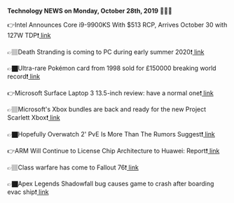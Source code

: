 <b>Technology NEWS on Monday, October 28th, 2019</b> 📡📡📡 

👉Intel Announces Core i9-9900KS With $513 RCP, Arrives October 30 with 127W TDP❗️<a href='https://www.google.com/url?rct=j&sa=t&url=https://www.tomshardware.com/uk/news/intel-special-edition-core-i9-9900ks-dollar513-launch-october-30-price-specifications-performance&ct=ga&cd=CAIyGmVjZmViYzNiZjFkNzQyNDM6Y29tOmVuOlVT&usg=AFQjCNFXlcC9wWZQ-h5sZPaCsYoTdONGBg'> link</a>

👉🏽Death Stranding is coming to PC during early summer 2020❗️<a href='https://www.google.com/url?rct=j&sa=t&url=https://venturebeat.com/2019/10/28/death-stranding-is-coming-to-pc-during-early-summer-2020/&ct=ga&cd=CAIyGmVjZmViYzNiZjFkNzQyNDM6Y29tOmVuOlVT&usg=AFQjCNFakg6GQiZka6h0_cUNFGkeHr9UBA'> link</a>

👉🏿Ultra-rare Pokémon card from 1998 sold for £150000 breaking world record❗️<a href='https://www.google.com/url?rct=j&sa=t&url=https://www.thesun.co.uk/tech/10228223/most-expensive-pokemon-card-sold-breaks-record/&ct=ga&cd=CAIyGmVjZmViYzNiZjFkNzQyNDM6Y29tOmVuOlVT&usg=AFQjCNFvnWj4jGohwLoN_0BC5vUH2TgvGg'> link</a>

👉Microsoft Surface Laptop 3 13.5-inch review: have a normal one❗️<a href='https://www.google.com/url?rct=j&sa=t&url=https://www.theverge.com/2019/10/28/20932406/microsoft-surface-laptop-3-13-5-inch-review-test-price-specs-features&ct=ga&cd=CAIyGmVjZmViYzNiZjFkNzQyNDM6Y29tOmVuOlVT&usg=AFQjCNE9SwUhwoKK46yA56SgQveJG55tXQ'> link</a>

👉🏽Microsoft's Xbox bundles are back and ready for the new Project Scarlett Xbox❗️<a href='https://www.google.com/url?rct=j&sa=t&url=https://www.theverge.com/2019/10/28/20935894/microsoft-xbox-all-access-bundle-offer-project-scarlett-upgrade-deal&ct=ga&cd=CAIyGmVjZmViYzNiZjFkNzQyNDM6Y29tOmVuOlVT&usg=AFQjCNFpI1Jy-QO1TymQTU4VlUq2N3LFYQ'> link</a>

👉🏿Hopefully Overwatch 2' PvE Is More Than The Rumors Suggest❗️<a href='https://www.google.com/url?rct=j&sa=t&url=https://www.forbes.com/sites/paultassi/2019/10/28/hopefully-overwatch-2-pve-is-more-than-the-rumors-suggest/&ct=ga&cd=CAIyGmVjZmViYzNiZjFkNzQyNDM6Y29tOmVuOlVT&usg=AFQjCNEXqQPsO5ATU9rlU3J1XH0RXnah8w'> link</a>

👉ARM Will Continue to License Chip Architecture to Huawei: Report❗️<a href='https://www.google.com/url?rct=j&sa=t&url=https://gadgets.ndtv.com/mobiles/news/arm-will-continue-to-license-chip-architecture-to-huawei-report-2123724&ct=ga&cd=CAIyGmVjZmViYzNiZjFkNzQyNDM6Y29tOmVuOlVT&usg=AFQjCNEV7YKSKCl4d9NXS5MV_Pe6466gAg'> link</a>

👉🏽Class warfare has come to Fallout 76❗️<a href='https://www.google.com/url?rct=j&sa=t&url=https://www.pcgamer.com/uk/class-warfare-has-come-to-fallout-76/&ct=ga&cd=CAIyGmVjZmViYzNiZjFkNzQyNDM6Y29tOmVuOlVT&usg=AFQjCNFtwEJKPXSRJoevcNLKVYcMPD08hw'> link</a>

👉🏿Apex Legends Shadowfall bug causes game to crash after boarding evac ship❗️<a href='https://www.google.com/url?rct=j&sa=t&url=https://www.vg247.com/2019/10/28/apex-legends-shadowfall-evac-ship-crash-bug-inventory/&ct=ga&cd=CAIyGmVjZmViYzNiZjFkNzQyNDM6Y29tOmVuOlVT&usg=AFQjCNEmxXM0a2F8wJrmHZ1N6WKHo2rHWA'> link</a>

